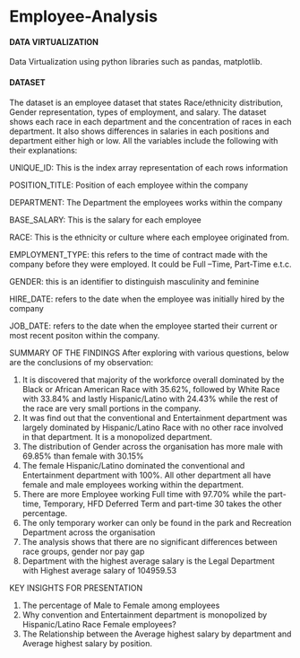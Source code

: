 # Employee-Analysis
#### DATA VIRTUALIZATION

Data Virtualization using python libraries such as pandas, matplotlib.

#### DATASET
The dataset is an employee dataset that states Race/ethnicity distribution, Gender representation, types of employment, and salary. The dataset shows each race in each department and the concentration of races in each department. It also shows differences in salaries in each positions and department either high or low. All the variables include the following with their explanations:

UNIQUE_ID: This is the index array representation of each rows information

POSITION_TITLE: Position of each employee within the company 

DEPARTMENT: The Department the employees works within the company

BASE_SALARY: This is the salary for each employee 

RACE: This is the ethnicity or culture where each employee originated from.

EMPLOYMENT_TYPE: this refers to the time of contract made with the company before they were employed. It could be Full –Time, Part-Time e.t.c.

GENDER: this is an identifier to distinguish masculinity and feminine

HIRE_DATE: refers to the date when the employee was initially hired by the company

JOB_DATE: refers to the date when the employee started their current or most recent positon within the company.

SUMMARY OF THE FINDINGS
After exploring with various questions, below are the conclusions of my observation:
1.	It is discovered that majority of the workforce overall dominated by the Black or African American Race with 35.62%, followed by White Race with 33.84% and lastly Hispanic/Latino with 24.43% while the rest of the race are very small portions in the company.
2.	It was find out that the conventional and Entertainment department was largely dominated by Hispanic/Latino Race with no other race involved in that department. It is a monopolized department.
3.	The distribution of Gender across the organisation has more male with 69.85% than female with 30.15%
4.	The female Hispanic/Latino dominated the conventional and Entertainment department with 100%. All other department all have female and male employees working within the department.
5.	There are more Employee working Full time with 97.70% while the part-time, Temporary, HFD Deferred Term and part-time 30 takes the other percentage.
6.	The only temporary worker can only be found in the park and Recreation Department across the organisation
7.	The analysis shows that there are no significant differences between race groups, gender nor pay gap  
8.	Department with the highest average salary is the Legal Department with Highest average salary of 104959.53


KEY INSIGHTS FOR PRESENTATION
1.	The percentage of Male to Female among employees
2.	Why convention and Entertainment department is monopolized by Hispanic/Latino Race Female employees?
3.	The Relationship between the Average highest salary by department and Average highest salary by position.







